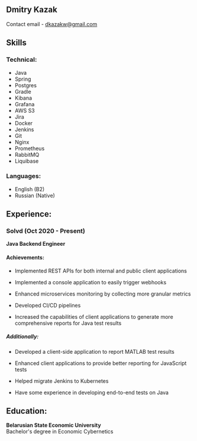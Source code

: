 <h2>Dmitry Kazak</h2>

Contact email - [dkazakw@gmail.com](dkazakw@gmail.com)

<h2>Skills</h2>
<h3>Technical:</h3>

- Java
- Spring
- Postgres
- Gradle
- Kibana
- Grafana
- AWS S3
- Jira
- Docker
- Jenkins
- Git
- Nginx
- Prometheus
- RabbitMQ
- Liquibase

<h3>Languages:</h3>

- English (B2)
- Russian (Native)

<h2>Experience:</h2>

<h3>Solvd (Oct 2020 - Present)</h3>

**Java Backend Engineer**

<h4>Achievements:</h4>

- Implemented REST APIs for both internal and public client applications

- Implemented a console application to easily trigger webhooks

- Enhanced microservices monitoring by collecting more granular metrics

- Developed CI/CD pipelines

- Increased the capabilities of client applications to generate more
comprehensive reports for Java test results

<h5>Additionally:</h5>

- Developed a client-side application to report MATLAB test results

- Enhanced client applications to provide better reporting for JavaScript tests

- Helped migrate Jenkins to Kubernetes

- Have some experience in developing end-to-end tests on Java

<h2>Education:</h2>

**Belarusian State Economic University**<br>
Bachelor's degree in Economic Cybernetics
